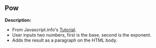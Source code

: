 ## Pow

**Description:**
- From Javascript.info's [Tutorial](http://javascript.info/function-basics).
- User inputs two numbers, first is the base, second is the exponent.
- Adds the result as a paragraph on the HTML body.